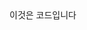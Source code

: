 <docs-code>
이것은 코드입니다
</docs-code>

<docs-code path="adev/shared-docs/pipeline/guides/testing/docs-code/example-with-eslint-comment.ts" />
<docs-code path="adev/shared-docs/pipeline/guides/testing/docs-code/example-with-region.ts" />

<docs-code path="adev/shared-docs/pipeline/guides/testing/docs-code/new-code.ts"
           diff="adev/shared-docs/pipeline/guides/testing/docs-code/old-code.ts" />

<docs-code header="src/locale/messages.fr.xlf (<trans-unit>)" path="adev/shared-docs/pipeline/guides/testing/docs-code/messages.fr.xlf.html" />